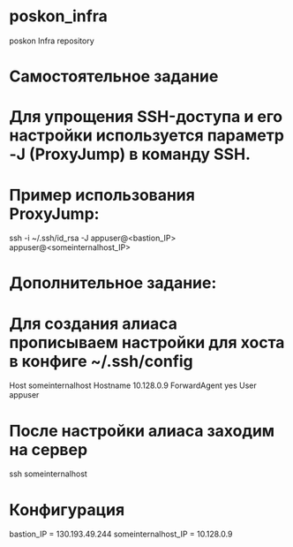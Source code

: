 # poskon_infra
poskon Infra repository

# Самостоятельное задание
# Для упрощения SSH-доступа и его настройки используется параметр -J (ProxyJump) в команду SSH.
# Пример использования ProxyJump:
ssh -i ~/.ssh/id_rsa -J appuser@<bastion_IP> appuser@<someinternalhost_IP>

# Дополнительное задание:
# Для создания алиаса прописываем настройки для хоста в конфиге ~/.ssh/config
Host someinternalhost
Hostname 10.128.0.9
ForwardAgent yes
User appuser

# После настройки алиаса заходим на сервер
ssh someinternalhost

# Конфигурация
bastion_IP = 130.193.49.244
someinternalhost_IP = 10.128.0.9
